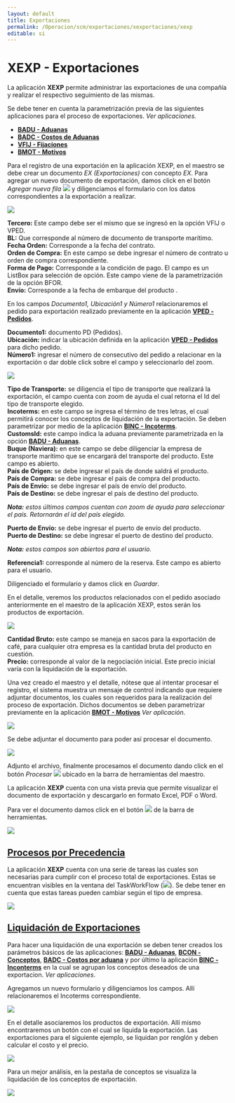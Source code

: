 ```yaml
---
layout: default
title: Exportaciones
permalink: /Operacion/scm/exportaciones/xexportaciones/xexp
editable: si
---
```


# XEXP - Exportaciones

La aplicación **XEXP** permite administrar las exportaciones de una compañía y realizar el respectivo seguimiento de las mismas.  

Se debe tener en cuenta la parametrización previa de las siguientes aplicaciones para el proceso de exportaciones. _Ver aplicaciones._  

* [**BADU - Aduanas**](http://docs.oasiscom.com/Operacion/common/bcomer/badu)  
* [**BADC - Costos de Aduanas**](http://docs.oasiscom.com/Operacion/common/bcomer/badc)  
* [**VFIJ - Fijaciones**](http://docs.oasiscom.com/Operacion/is/cafe/capedido/vfij)  
* [**BMOT - Motivos**](http://docs.oasiscom.com/Operacion/common/bsistema/bmot#parametrización-de-adjuntos)  

Para el registro de una exportación en la aplicación XEXP, en el maestro se debe crear un documento _EX (Exportaciones)_ con concepto _EX_. Para agregar un nuevo documento de exportación, damos click en el botón _Agregar nueva fila_ ![](mas.png) y diligenciamos el formulario con los datos correspondientes a la exportación a realizar.  

![](xexp.png)

**Tercero:** Este campo debe ser el mismo que se ingresó en la opción VFIJ o VPED.  
**BL:** Que corresponde al número de documento de transporte marítimo.  
**Fecha Orden:** Corresponde a la fecha del contrato.  
**Orden de Compra:** En este campo se debe ingresar el número de contrato u orden de compra correspondiente.  
**Forma de Pago:** Corresponde a la condición de pago. El campo es un ListBox para selección de opción. Este campo viene de la parametrización de la opción BFOR.  
**Envío:** Corresponde a la fecha de embarque del producto .  

En los campos _Documento1, Ubicación1 y Número1_ relacionaremos el pedido para exportación realizado previamente en la aplicación [**VPED - Pedidos**](http://docs.oasiscom.com/Operacion/scm/ventas/vpedido/vped).  

**Documento1:** documento PD (Pedidos).  
**Ubicación:** indicar la ubicación definida en la aplicación [**VPED - Pedidos**](http://docs.oasiscom.com/Operacion/scm/ventas/vpedido/vped) para dicho pedido.  
**Número1:** ingresar el número de consecutivo del pedido a relacionar en la exportación o dar doble click sobre el campo y seleccionarlo del zoom.  

![](xexp1.png)

**Tipo de Transporte:** se diligencia el tipo de transporte que realizará la exportación, el campo cuenta con zoom de ayuda el cual retorna el Id del tipo de transporte elegido.  
**Incoterms:** en este campo se ingresa el término de tres letras, el cual permitirá conocer los conceptos de liquidación de la exportación. Se deben parametrizar por medio de la aplicación [**BINC - Incoterms**](http://docs.oasiscom.com/Operacion/common/bcomer/binc).  
**CustomsId:** este campo indica la aduana previamente parametrizada en la opción [**BADU - Aduanas**](http://docs.oasiscom.com/Operacion/common/bcomer/badu).  
**Buque (Naviera):** en este campo se debe diligenciar la empresa de transporte marítimo que se encargará del transporte del producto. Este campo es abierto.  
**País de Origen:** se debe ingresar el país de donde saldrá el producto.  
**País de Compra:** se debe ingresar el país de compra del producto.  
**País de Envío:** se debe ingresar el país de envío del producto.   
**País de Destino:** se debe ingresar el país de destino del producto.  

_**Nota:** estos últimos campos cuentan con zoom de ayuda para seleccionar el país. Retornarán el id del país elegido._  

**Puerto de Envío:** se debe ingresar el puerto de envío del producto.  
**Puerto de Destino:** se debe ingresar el puerto de destino del producto.  

_**Nota:** estos campos son abiertos para el usuario._  

**Referencia1:** corresponde al número de la reserva. Este campo es abierto para el usuario.  

Diligenciado el formulario y damos click en _Guardar_.  

En el detalle, veremos los productos relacionados con el pedido asociado anteriormente en el maestro de la aplicación XEXP, estos serán los productos de exportación.  

![](xexp2.png)

**Cantidad Bruto:** este campo se maneja en sacos para la exportación de café, para cualquier otra empresa es la cantidad bruta del producto en cuestión.  
**Precio:** corresponde al valor de la negociación inicial. Este precio inicial varía con la liquidación de la exportación.  

Una vez creado el maestro y el detalle, nótese que al intentar procesar el registro, el sistema muestra un mensaje de control indicando que requiere adjuntar documentos, los cuales son requeridos para la realización del proceso de exportación. Dichos documentos se deben parametrizar previamente en la aplicación [**BMOT - Motivos**](http://docs.oasiscom.com/Operacion/common/bsistema/bmot#parametrización-de-adjuntos) _Ver aplicación_.  

![](xexp6.png)

Se debe adjuntar el documento para poder así procesar el documento.  

![](bmot.png)

Adjunto el archivo, finalmente procesamos el documento dando click en el botón _Procesar_ ![](procesar.png) ubicado en la barra de herramientas del maestro.  

La aplicación **XEXP** cuenta con una vista previa que permite visualizar el documento de exportación y descargarlo en formato Excel, PDF o Word.  

Para ver el documento damos click en el botón ![](lupa.png) de la barra de herramientas.  

![](previa.png)


## [Procesos por Precedencia](http://docs.oasiscom.com/Operacion/scm/exportaciones/xexportaciones/xexp#procesos-por-precedencia)

La aplicación **XEXP** cuenta con una serie de tareas las cuales son necesarias para cumplir con el proceso total de exportaciones. Estas se encuentran visibles en la ventana del TaskWorkFlow (![](xexp7.png)). Se debe tener en cuenta que estas tareas pueden cambiar según el tipo de empresa.  

![](xexp8.png)















































## [Liquidación de Exportaciones](http://docs.oasiscom.com/Operacion/scm/exportaciones/xexportaciones/xexp#liquidación-de-exportaciones)

Para hacer una liquidación de una exportación se deben tener creados los parámetros básicos de las aplicaciones: [**BADU - Aduanas**](http://docs.oasiscom.com/Operacion/common/bcomer/badu), [**BCON - Conceptos**](http://docs.oasiscom.com/Operacion/common/bsistema/bcon#liquidación-de-exportaciones), [**BADC - Costos por aduana**](http://docs.oasiscom.com/Operacion/common/bcomer/badc) y por último  la aplicación [**BINC - Inconterms**](http://docs.oasiscom.com/Operacion/common/bcomer/binc) en la cual se agrupan los conceptos deseados de una exportacion. _Ver aplicaciones_.  

Agregamos un nuevo formulario y diligenciamos los campos. Allí relacionaremos el Incoterms correspondiente.  

![](xexp3.png)

En el detalle asociaremos los productos de exportación. Allí mismo encontraremos un botón con el cual se liquida la exportación. Las exportaciones para el siguiente ejemplo, se liquidan por renglón y deben calcular el costo y el precio.  

![](xexp4.png)

Para un mejor análisis, en la pestaña de conceptos se visualiza la liquidación de los conceptos de exportación.  

![](xexp5.png)

